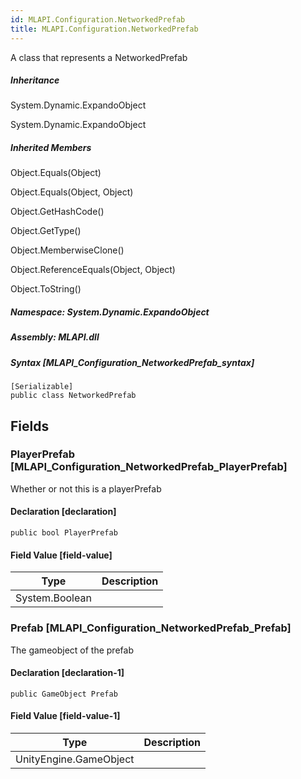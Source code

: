 ```yaml
---  
id: MLAPI.Configuration.NetworkedPrefab  
title: MLAPI.Configuration.NetworkedPrefab  
---
```


<div class="markdown level0 summary" markdown="1">

A class that represents a NetworkedPrefab

</div>

<div class="markdown level0 conceptual" markdown="1">

</div>

<div class="inheritance" markdown="1">

##### Inheritance

<div class="level0" markdown="1">

System.Dynamic.ExpandoObject

</div>

<div class="level1" markdown="1">

System.Dynamic.ExpandoObject

</div>

</div>

<div class="inheritedMembers" markdown="1">

##### Inherited Members

<div markdown="1">

Object.Equals(Object)

</div>

<div markdown="1">

Object.Equals(Object, Object)

</div>

<div markdown="1">

Object.GetHashCode()

</div>

<div markdown="1">

Object.GetType()

</div>

<div markdown="1">

Object.MemberwiseClone()

</div>

<div markdown="1">

Object.ReferenceEquals(Object, Object)

</div>

<div markdown="1">

Object.ToString()

</div>

</div>

##### **Namespace**: System.Dynamic.ExpandoObject

##### **Assembly**: MLAPI.dll

##### Syntax [MLAPI_Configuration_NetworkedPrefab_syntax]

    [Serializable]
    public class NetworkedPrefab

## Fields

### PlayerPrefab [MLAPI_Configuration_NetworkedPrefab_PlayerPrefab]

<div class="markdown level1 summary" markdown="1">

Whether or not this is a playerPrefab

</div>

<div class="markdown level1 conceptual" markdown="1">

</div>

#### Declaration [declaration]

    public bool PlayerPrefab

#### Field Value [field-value]

| Type           | Description |
|----------------|-------------|
| System.Boolean |             |

### Prefab [MLAPI_Configuration_NetworkedPrefab_Prefab]

<div class="markdown level1 summary" markdown="1">

The gameobject of the prefab

</div>

<div class="markdown level1 conceptual" markdown="1">

</div>

#### Declaration [declaration-1]

    public GameObject Prefab

#### Field Value [field-value-1]

| Type                   | Description |
|------------------------|-------------|
| UnityEngine.GameObject |             |
